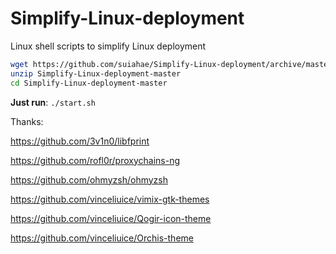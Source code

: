 # Simplify-Linux-deployment

Linux shell scripts to simplify Linux deployment

```bash
wget https://github.com/suiahae/Simplify-Linux-deployment/archive/master.zip -O Simplify-Linux-deployment-master.zip
unzip Simplify-Linux-deployment-master
cd Simplify-Linux-deployment-master
```

**Just run**: `./start.sh`

Thanks:

https://github.com/3v1n0/libfprint

https://github.com/rofl0r/proxychains-ng

https://github.com/ohmyzsh/ohmyzsh

https://github.com/vinceliuice/vimix-gtk-themes

https://github.com/vinceliuice/Qogir-icon-theme

https://github.com/vinceliuice/Orchis-theme
